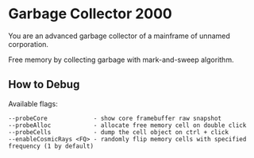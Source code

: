 # Garbage Collector 2000

You are an advanced garbage collector of a mainframe of unnamed corporation.

Free memory by collecting garbage with mark-and-sweep algorithm.


## How to Debug

Available flags:

```
--probeCore             - show core framebuffer raw snapshot
--probeAlloc            - allocate free memory cell on double click
--probeCells            - dump the cell object on ctrl + click
--enableCosmicRays <FQ> - randomly flip memory cells with specified frequency (1 by default)
```
